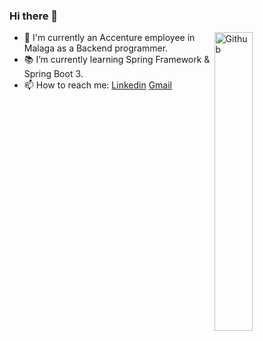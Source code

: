 ### Hi there 👋

<img width="35%" align="right" alt="Github" src="https://user-images.githubusercontent.com/48678280/88862734-4903af80-d201-11ea-968b-9c939d88a37c.gif" />

- 🔭 I'm currently an Accenture employee in Malaga as a Backend programmer.
- 📚 I’m currently learning Spring Framework & Spring Boot 3.
- 📫 How to reach me: [Linkedin](https://www.linkedin.com/in/juan-villegas-mu%C3%B1oz-b34535202/) [Gmail](mailtoJuan.villegasm21)


